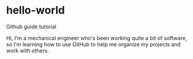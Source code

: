 # hello-world
Github guide tutorial

Hi, I'm a mechanical engineer who's been working quite a bit of software, so I'm learning how to use GitHub to help me organize my projects and work with others.
